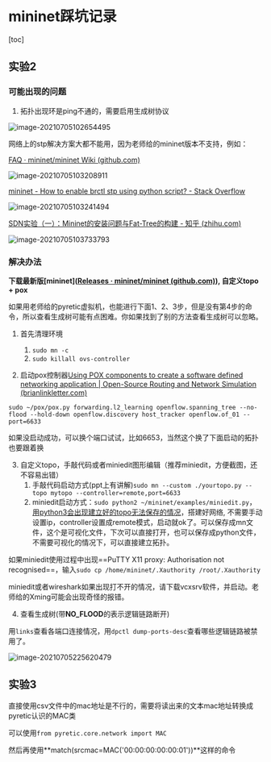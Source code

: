 # mininet踩坑记录

[toc]

## 实验2

### 可能出现的问题

1. 拓扑出现环是ping不通的，需要启用生成树协议

![image-20210705102654495](C:\Users\zhoumeng\AppData\Roaming\Typora\typora-user-images\image-20210705102654495.png)

网络上的stp解决方案大都不能用，因为老师给的mininet版本不支持，例如：

[FAQ · mininet/mininet Wiki (github.com)](https://github.com/mininet/mininet/wiki/FAQ#ethernet-loops)

![image-20210705103208911](C:\Users\zhoumeng\AppData\Roaming\Typora\typora-user-images\image-20210705103208911.png)

[mininet - How to enable brctl stp using python script? - Stack Overflow](https://stackoverflow.com/questions/30888845/how-to-enable-brctl-stp-using-python-script)

![image-20210705103241494](C:\Users\zhoumeng\AppData\Roaming\Typora\typora-user-images\image-20210705103241494.png)

[SDN实验（一）：Mininet的安装问题与Fat-Tree的构建 - 知乎 (zhihu.com)](https://zhuanlan.zhihu.com/p/360386839)

![image-20210705103733793](C:\Users\zhoumeng\AppData\Roaming\Typora\typora-user-images\image-20210705103733793.png)

### 解决办法

**下载最新版[mininet]([Releases · mininet/mininet (github.com)](https://github.com/mininet/mininet/releases/)), 自定义topo  + pox**

如果用老师给的pyretic虚拟机，也能进行下面1、2、3步，但是没有第4步的命令，所以查看生成树可能有点困难。你如果找到了别的方法查看生成树可以忽略。

1. 首先清理环境

   1. `sudo mn -c`
   2. `sudo killall ovs-controller`
2. 启动pox控制器[Using POX components to create a software defined networking application | Open-Source Routing and Network Simulation (brianlinkletter.com)](https://www.brianlinkletter.com/2015/09/using-pox-components-to-create-a-software-defined-networking-application/)



`sudo ~/pox/pox.py forwarding.l2_learning openflow.spanning_tree --no-flood --hold-down openflow.discovery host_tracker openflow.of_01 --port=6633`

如果没启动成功，可以换个端口试试，比如6653，当然这个换了下面启动的拓扑也要跟着换

3. 自定义topo，手敲代码或者miniedit图形编辑（推荐miniedit，方便截图，还不容易出错）
   1. 手敲代码启动方式(ppt上有讲解)`sudo mn --custom ./yourtopo.py --topo mytopo --controller=remote,port=6633`
   2. miniedit启动方式：`sudo python2 ~/mininet/examples/miniedit.py`，<u>用python3会出现建立好的topo无法保存的情况</u>，搭建好网络, 不需要手动设置ip，controller设置成remote模式，启动就ok了。可以保存成mn文件，这个是可视化文件，下次可以直接打开，也可以保存成python文件，不需要可视化的情况下，可以直接建立拓扑。

如果miniedit使用过程中出现==PuTTY X11 proxy: Authorisation not recognised==，输入`sudo cp /home/mininet/.Xauthority /root/.Xauthority`

miniedit或者wireshark如果出现打不开的情况，请下载vcxsrv软件，并启动。老师给的Xming可能会出现奇怪的报错。



4. 查看生成树(带**NO_FLOOD**的表示逻辑链路断开)

用`links`查看各端口连接情况，用`dpctl dump-ports-desc`查看哪些逻辑链路被禁用了。

![image-20210705225620479](C:\Users\zhoumeng\Desktop\Homework\network\homework\project2\image-20210705225620479.png)

## 实验3

直接使用csv文件中的mac地址是不行的，需要将读出来的文本mac地址转换成pyretic认识的MAC类

可以使用`from pyretic.core.network import MAC`

然后再使用**match(srcmac=MAC('00:00:00:00:00:01'))**这样的命令

